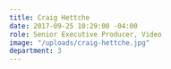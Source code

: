 ```yaml
---
title: Craig Hettche
date: 2017-09-25 10:29:00 -04:00
role: Senior Executive Producer, Video
image: "/uploads/craig-hettche.jpg"
department: 3
---
```

